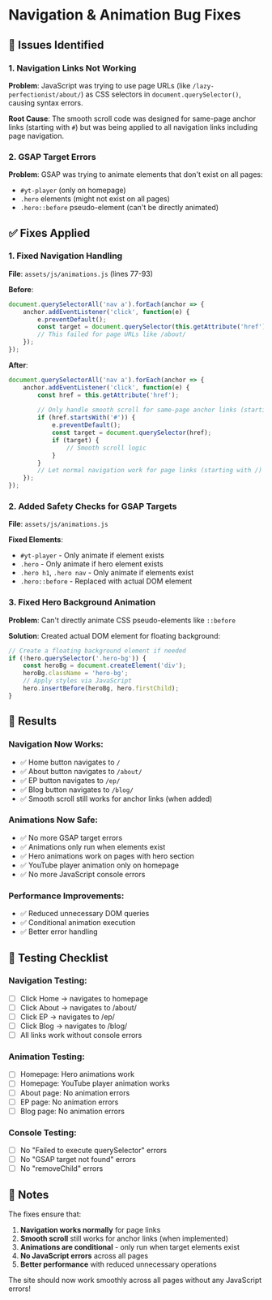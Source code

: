 # Navigation & Animation Bug Fixes

## 🐛 Issues Identified

### 1. Navigation Links Not Working
**Problem**: JavaScript was trying to use page URLs (like `/lazy-perfectionist/about/`) as CSS selectors in `document.querySelector()`, causing syntax errors.

**Root Cause**: The smooth scroll code was designed for same-page anchor links (starting with `#`) but was being applied to all navigation links including page navigation.

### 2. GSAP Target Errors
**Problem**: GSAP was trying to animate elements that don't exist on all pages:
- `#yt-player` (only on homepage)
- `.hero` elements (might not exist on all pages)
- `.hero::before` pseudo-element (can't be directly animated)

## ✅ Fixes Applied

### 1. Fixed Navigation Handling
**File**: `assets/js/animations.js` (lines 77-93)

**Before**:
```javascript
document.querySelectorAll('nav a').forEach(anchor => {
    anchor.addEventListener('click', function(e) {
        e.preventDefault();
        const target = document.querySelector(this.getAttribute('href'));
        // This failed for page URLs like /about/
    });
});
```

**After**:
```javascript
document.querySelectorAll('nav a').forEach(anchor => {
    anchor.addEventListener('click', function(e) {
        const href = this.getAttribute('href');
        
        // Only handle smooth scroll for same-page anchor links (starting with #)
        if (href.startsWith('#')) {
            e.preventDefault();
            const target = document.querySelector(href);
            if (target) {
                // Smooth scroll logic
            }
        }
        // Let normal navigation work for page links (starting with /)
    });
});
```

### 2. Added Safety Checks for GSAP Targets
**File**: `assets/js/animations.js`

**Fixed Elements**:
- `#yt-player` - Only animate if element exists
- `.hero` - Only animate if hero element exists  
- `.hero h1`, `.hero nav` - Only animate if elements exist
- `.hero::before` - Replaced with actual DOM element

### 3. Fixed Hero Background Animation
**Problem**: Can't directly animate CSS pseudo-elements like `::before`

**Solution**: Created actual DOM element for floating background:
```javascript
// Create a floating background element if needed
if (!hero.querySelector('.hero-bg')) {
    const heroBg = document.createElement('div');
    heroBg.className = 'hero-bg';
    // Apply styles via JavaScript
    hero.insertBefore(heroBg, hero.firstChild);
}
```

## 🎯 Results

### Navigation Now Works:
- ✅ Home button navigates to `/`
- ✅ About button navigates to `/about/`
- ✅ EP button navigates to `/ep/`
- ✅ Blog button navigates to `/blog/`
- ✅ Smooth scroll still works for anchor links (when added)

### Animations Now Safe:
- ✅ No more GSAP target errors
- ✅ Animations only run when elements exist
- ✅ Hero animations work on pages with hero section
- ✅ YouTube player animation only on homepage
- ✅ No more JavaScript console errors

### Performance Improvements:
- ✅ Reduced unnecessary DOM queries
- ✅ Conditional animation execution
- ✅ Better error handling

## 🧪 Testing Checklist

### Navigation Testing:
- [ ] Click Home → navigates to homepage
- [ ] Click About → navigates to /about/
- [ ] Click EP → navigates to /ep/
- [ ] Click Blog → navigates to /blog/
- [ ] All links work without console errors

### Animation Testing:
- [ ] Homepage: Hero animations work
- [ ] Homepage: YouTube player animation works
- [ ] About page: No animation errors
- [ ] EP page: No animation errors
- [ ] Blog page: No animation errors

### Console Testing:
- [ ] No "Failed to execute querySelector" errors
- [ ] No "GSAP target not found" errors
- [ ] No "removeChild" errors

## 📝 Notes

The fixes ensure that:
1. **Navigation works normally** for page links
2. **Smooth scroll** still works for anchor links (when implemented)
3. **Animations are conditional** - only run when target elements exist
4. **No JavaScript errors** across all pages
5. **Better performance** with reduced unnecessary operations

The site should now work smoothly across all pages without any JavaScript errors!